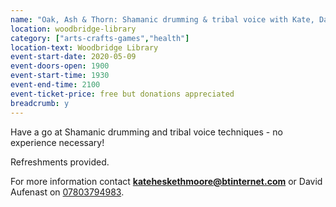 ```yaml
---
name: "Oak, Ash & Thorn: Shamanic drumming & tribal voice with Kate, David & Lorna"
location: woodbridge-library
category: ["arts-crafts-games","health"]
location-text: Woodbridge Library
event-start-date: 2020-05-09
event-doors-open: 1900
event-start-time: 1930
event-end-time: 2100
event-ticket-price: free but donations appreciated
breadcrumb: y
---
```


Have a go at Shamanic drumming and tribal voice techniques - no experience necessary!

Refreshments provided.

For more information contact **kateheskethmoore@btinternet.com** or David Aufenast on [07803794983](tel:07803794983).
